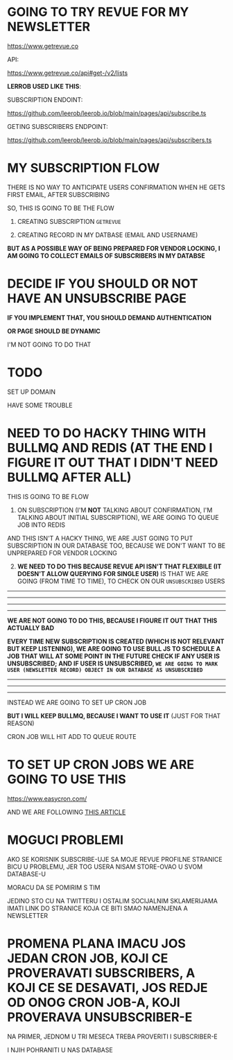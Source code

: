# GOING TO TRY REVUE FOR MY NEWSLETTER

<https://www.getrevue.co>

API:

<https://www.getrevue.co/api#get-/v2/lists>


**LERROB USED LIKE THIS**:

SUBSCRIPTION ENDOINT:

<https://github.com/leerob/leerob.io/blob/main/pages/api/subscribe.ts>

GETING SUBSCRIBERS ENDPOINT:

<https://github.com/leerob/leerob.io/blob/main/pages/api/subscribers.ts>

# MY SUBSCRIPTION FLOW

THERE IS NO WAY TO ANTICIPATE USERS CONFIRMATION WHEN HE GETS FIRST EMAIL, AFTER SUBSCRIBING

SO, THIS IS GOING TO BE THE FLOW

1. CREATING SUBSCRIPTION `GETREVUE`

2. CREATING RECORD IN MY DATBASE (EMAIL AND USERNAME)

**BUT AS A POSSIBLE WAY OF BEING PREPARED FOR VENDOR LOCKING, I AM GOING TO COLLECT EMAILS OF SUBSCRIBERS IN MY DATABSE**

# DECIDE IF YOU SHOULD OR NOT HAVE AN UNSUBSCRIBE PAGE

**IF YOU IMPLEMENT THAT, YOU SHOULD DEMAND AUTHENTICATION**

**OR PAGE SHOULD BE DYNAMIC**

I'M NOT GOING TO DO THAT

# TODO 

SET UP DOMAIN

HAVE SOME TROUBLE

# NEED TO DO HACKY THING WITH BULLMQ AND REDIS (AT THE END I FIGURE IT OUT THAT I DIDN'T NEED BULLMQ AFTER ALL)

THIS IS GOING TO BE FLOW

1. ON SUBSCRIPTION (I'M **NOT** TALKING ABOUT CONFIRMATION, I'M TALKING ABOUT INITIAL SUBSCRIPTION), WE ARE GOING TO QUEUE JOB INTO REDIS

AND THIS ISN'T A HACKY THING, WE ARE JUST GOING TO PUT SUBSCRIPTION IN OUR DATABASE TOO, BECAUSE WE DON'T WANT TO BE UNPREPARED FOR VENDOR LOCKING

2. **WE NEED TO DO THIS BECAUSE REVUE API ISN'T THAT FLEXIBILE (IT DOESN'T ALLOW QUERYING FOR SINGLE USER)** IS THAT WE ARE GOING (FROM TIME TO TIME), TO CHECK ON OUR `UNSUBSCRIBED` USERS

***
***
***
***

**WE ARE NOT GOING TO DO THIS, BECAUSE I FIGURE IT OUT THAT THIS ACTUALLY BAD**

**EVERY TIME NEW SUBSCRIPTION IS CREATED (WHICH IS NOT RELEVANT BUT KEEP LISTENING), WE ARE GOING TO USE BULL JS TO SCHEDULE A JOB THAT WILL AT SOME POINT IN THE FUTURE CHECK IF ANY USER IS UNSUBSCRIBED; AND IF USER IS UNSUBSCRIBED, `WE ARE GOING TO MARK USER (NEWSLETTER RECORD) OBJECT IN OUR DATABASE AS UNSUBSCRIBED`**

***
***
***

INSTEAD WE ARE GOING TO SET UP CRON JOB

**BUT I WILL KEEP BULLMQ, BECAUSE I WANT TO USE IT** (JUST FOR THAT REASON)

CRON JOB WILL HIT ADD TO QUEUE ROUTE


# TO SET UP CRON JOBS WE ARE GOING TO USE THIS

<https://www.easycron.com/>

AND WE ARE FOLLOWING [THIS ARTICLE](https://medium.com/@dbredvick/how-to-create-a-cron-job-with-nextjs-and-now-159aa973c00e)

# MOGUCI PROBLEMI

AKO SE KORISNIK SUBSCRIBE-UJE SA MOJE REVUE PROFILNE STRANICE BICU U PROBLEMU, JER TOG USERA NISAM STORE-OVAO U SVOM DATABASE-U

MORACU DA SE POMIRIM S TIM

JEDINO STO CU NA TWITTERU I OSTALIM SOCIJALNIM SKLAMERIJAMA IMATI LINK DO STRANICE KOJA CE BITI SMAO NAMENJENA A NEWSLETTER

# PROMENA PLANA IMACU JOS JEDAN CRON JOB, KOJI CE PROVERAVATI SUBSCRIBERS, A KOJI CE SE DESAVATI, JOS REDJE OD ONOG CRON JOB-A, KOJI PROVERAVA UNSUBSCRIBER-E

NA PRIMER, JEDNOM U TRI MESECA TREBA PROVERITI I SUBSCRIBER-E

I NJIH POHRANITI U NAS DATABASE



